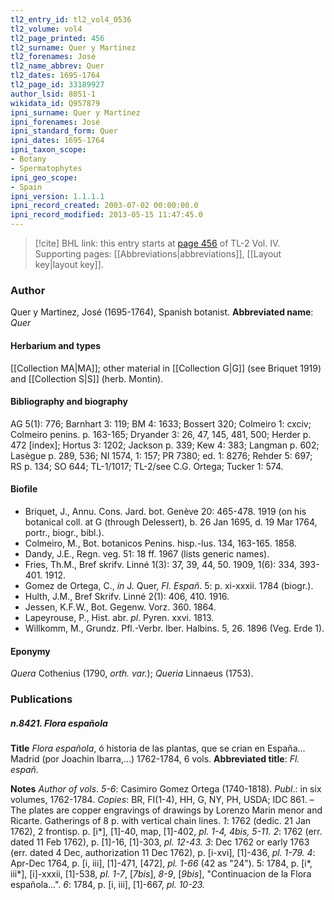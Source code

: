 ```yaml
---
tl2_entry_id: tl2_vol4_0536
tl2_volume: vol4
tl2_page_printed: 456
tl2_surname: Quer y Martinez
tl2_forenames: José
tl2_name_abbrev: Quer
tl2_dates: 1695-1764
tl2_page_id: 33189927
author_lsid: 8051-1
wikidata_id: Q957879
ipni_surname: Quer y Martínez
ipni_forenames: José
ipni_standard_form: Quer
ipni_dates: 1695-1764
ipni_taxon_scope: 
- Botany
- Spermatophytes
ipni_geo_scope: 
- Spain
ipni_version: 1.1.1.1
ipni_record_created: 2003-07-02 00:00:00.0
ipni_record_modified: 2013-05-15 11:47:45.0
---
```



> [!cite] BHL link: this entry starts at [page 456](https://www.biodiversitylibrary.org/page/33189927) of TL-2 Vol. IV.
> Supporting pages: [[Abbreviations|abbreviations]], [[Layout key|layout key]].

### Author

Quer y Martinez, José (1695-1764), Spanish botanist. 
**Abbreviated name**: *Quer*

#### Herbarium and types

[[Collection MA|MA]]; other material in [[Collection G|G]] (see Briquet 1919) and [[Collection S|S]] (herb. Montin).

#### Bibliography and biography

AG 5(1): 776; Barnhart 3: 119; BM 4: 1633; Bossert 320; Colmeiro 1: cxciv; Colmeiro penins. p. 163-165; Dryander 3: 26, 47, 145, 481, 500; Herder p. 472 \[index\]; Hortus 3: 1202; Jackson p. 339; Kew 4: 383; Langman p. 602; Lasègue p. 289, 536; NI 1574, 1: 157; PR 7380; ed. 1: 8276; Rehder 5: 697; RS p. 134; SO 644; TL-1/1017; TL-2/see C.G. Ortega; Tucker 1: 574.

#### Biofile

- Briquet, J., Annu. Cons. Jard. bot. Genève 20: 465-478. 1919 (on his botanical coll. at G (through Delessert), b. 26 Jan 1695, d. 19 Mar 1764, portr., biogr., bibl.).
- Colmeiro, M., Bot. botanicos Penins. hisp.-lus. 134, 163-165. 1858.
- Dandy, J.E., Regn. veg. 51: 18 ff. 1967 (lists generic names).
- Fries, Th.M., Bref skrifv. Linné 1(3): 37, 39, 44, 50. 1909, 1(6): 334, 393-401. 1912.
- Gomez de Ortega, C., *in* J. Quer, *Fl. Españ*. 5: p. xi-xxxii. 1784 (biogr.).
- Hulth, J.M., Bref Skrifv. Linné 2(1): 406, 410. 1916.
- Jessen, K.F.W., Bot. Gegenw. Vorz. 360. 1864.
- Lapeyrouse, P., Hist. abr. *pl*. Pyren. xxvi. 1813.
- Willkomm, M., Grundz. Pfl.-Verbr. Iber. Halbins. 5, 26. 1896 (Veg. Erde 1).

#### Eponymy

*Quera* Cothenius (1790, *orth. var.*); *Queria* Linnaeus (1753).

### Publications

##### n.8421. Flora española

**Title**
*Flora española*, ó historia de las plantas, que se crian en España... Madrid (por Joachin Ibarra,...) 1762-1784, 6 vols.
**Abbreviated title**: *Fl. españ.*

**Notes**
*Author of vols. 5-6*: Casimiro Gomez Ortega (1740-1818).
*Publ*.: in six volumes, 1762-1784. *Copies*: BR, FI(1-4), HH, G, NY, PH, USDA; IDC 861. – The plates are copper engravings of drawings by Lorenzo Marin menor and Ricarte. Gatherings of 8 p. with vertical chain lines.
*1*: 1762 (dedic. 21 Jan 1762), 2 frontisp. p. \[i\*\], \[1\]-40, map, \[1\]-402, *pl. 1-4, 4bis, 5-11.*
*2*: 1762 (err. dated 11 Feb 1762), p. \[1\]-16, \[1\]-303, *pl. 12-43.*
*3*: Dec 1762 or early 1763 (err. dated 4 Dec, authorization 11 Dec 1762), p. \[i-xvi\], \[1\]-436, *pl. 1-79.*
*4*: Apr-Dec 1764, p. \[i, iii\], \[1\]-471, \[472\], *pl. 1-66* (42 as "24"). 5: 1784, p. \[i\*, iii\*\], \[i\]-xxxii, \[1\]-538, *pl. 1-7*, \[*7bis*\], *8-9*, \[*9bis*\], "Continuacion de la Flora española...".
*6*: 1784, p. \[i, iii\], \[1\]-667, *pl. 10-23.*

